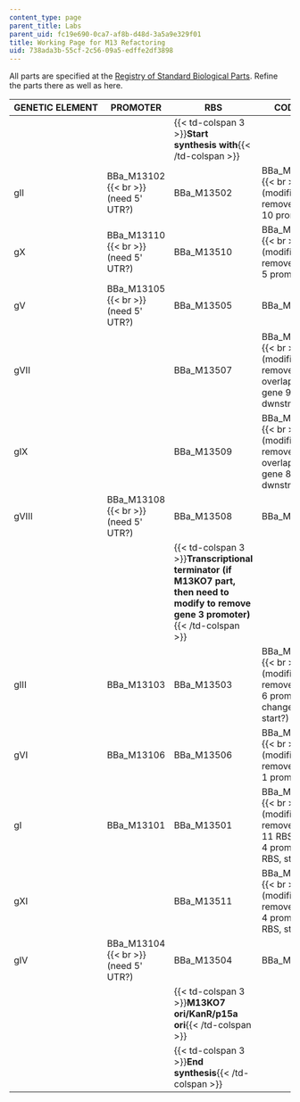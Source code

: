 ```yaml
---
content_type: page
parent_title: Labs
parent_uid: fc19e690-0ca7-af8b-d48d-3a5a9e329f01
title: Working Page for M13 Refactoring
uid: 738ada3b-55cf-2c56-09a5-edffe2df3898
---
```


All parts are specified at the [Registry of Standard Biological Parts](http://parts.igem.org/Main_Page). Refine the parts there as well as here.

| GENETIC ELEMENT | PROMOTER | RBS | CODING |
| --- | --- | --- | --- |
| &nbsp; || {{< td-colspan 3 >}}**Start synthesis with**{{< /td-colspan >}} |||
| gII | BBa\_M13102  {{< br >}}(need 5' UTR?) | BBa\_M13502 | BBa\_M13002'  {{< br >}}(modified to remove gene 10 promoter) |
| gX | BBa\_M13110  {{< br >}}(need 5' UTR?) | BBa\_M13510 | BBa\_M13010'  {{< br >}}(modified to remove gene 5 promoter) |
| gV | BBa\_M13105  {{< br >}}(need 5' UTR?) | BBa\_M13505 | BBa\_M13005 |
| gVII | &nbsp; | BBa\_M13507 | BBa\_M13007'  {{< br >}}(modified to remove overlap with gene 9 dwnstm) |
| gIX | &nbsp; | BBa\_M13509 | BBa\_M13009'  {{< br >}}(modified to remove overlap with gene 8 dwnstm) |
| gVIII | BBa\_M13108  {{< br >}}(need 5' UTR?) | BBa\_M13508 | BBa\_M13008 |
| &nbsp; || {{< td-colspan 3 >}}**Transcriptional terminator (if M13KO7 part, then need to modify to remove gene 3 promoter)**{{< /td-colspan >}} |||
| gIII | BBa\_M13103 | BBa\_M13503 | BBa\_M13003'  {{< br >}}(modified to remove gene 6 promoter, change GTG start?) |
| gVI | BBa\_M13106 | BBa\_M13506 | BBa\_M13006'  {{< br >}}(modified to remove gene 1 promoter) |
| gI | BBa\_M13101 | BBa\_M13501 | BBa\_M13001'  {{< br >}}(modified to remove gene 11 RBS, gene 4 promoter, RBS, start) |
| gXI | &nbsp; | BBa\_M13511 | BBa\_M13011'  {{< br >}}(modified to remove gene 4 promoter, RBS, start) |
| gIV | BBa\_M13104  {{< br >}}(need 5' UTR?) | BBa\_M13504 | BBa\_M13004' |
| &nbsp; || {{< td-colspan 3 >}}**M13KO7 ori/KanR/p15a ori**{{< /td-colspan >}} |||
| &nbsp; || {{< td-colspan 3 >}}**End synthesis**{{< /td-colspan >}} ||